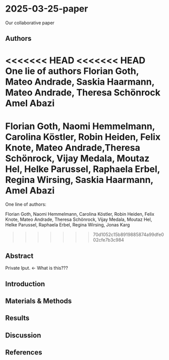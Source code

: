 # 2025-03-25-paper
Our collaborative paper

## Authors
<<<<<<< HEAD
<<<<<<< HEAD
One lie of authors
Florian Goth,
Mateo Andrade, 
Saskia Haarmann,
Mateo Andrade,
Theresa Schönrock 
Amel Abazi
=======


Florian Goth, Naomi Hemmelmann, Carolina Köstler, Robin Heiden, Felix Knote, Mateo Andrade,Theresa Schönrock, Vijay Medala, Moutaz Hel, Helke Parussel, Raphaela Erbel, Regina Wirsing, Saskia Haarmann, Amel Abazi
=======

One line of authors:

Florian Goth, Naomi Hemmelmann, Carolina Köstler, Robin Heiden, Felix Knote, Mateo Andrade, Theresa Schönrock, Vijay Medala, Moutaz Hel, Helke Parussel, Raphaela Erbel, Regina Wirsing, Jonas Karg

>>>>>>> 70d1052c15b8919885874a99dfe002cfe7b3c984

## Abstract
Private Iput. <- What is this???

## Introduction

## Materials & Methods

## Results

## Discussion

## References


